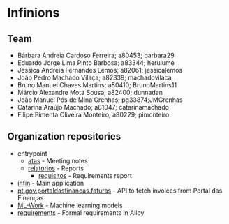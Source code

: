 # Infinions

## Team
* Bárbara Andreia Cardoso Ferreira; a80453; barbara29
* Eduardo Jorge Lima Pinto Barbosa; a83344; herulume
* Jéssica Andreia Fernandes Lemos; a82061; jessicalemos
* João Pedro Machado Vilaça; a82339; machadovilaca
* Bruno Manuel Chaves Martins; a80410; BrunoMartins11
* Márcio Alexandre Mota Sousa; a82400; dunnadan
* João Manuel Pós de Mina Grenhas; pg33874;JMGrenhas
* Catarina Araújo Machado; a81047; catarinamachado
* Filipe Pimenta Oliveira Monteiro; a80229; pimonteiro

## Organization repositories
* entrypoint
    * [atas](https://github.com/Infinions/entrypoint/tree/main/atas) - Meeting notes
    * [relatorios](https://github.com/Infinions/entrypoint/tree/main/relatorios) - Reports
        * [requisitos](https://github.com/Infinions/entrypoint/tree/main/relatorios/requisitos.pdf) - Requirements report
* [infin](https://github.com/Infinions/infin) - Main application
* [pt.gov.portaldasfinancas.faturas](https://github.com/Infinions/pt.gov.portaldasfinancas.faturas) - API to fetch invoices from Portal das Finanças
* [ML-Work](https://github.com/Infinions/ML-Work) - Machine learning models
* [requirements](https://github.com/Infinions/requirements) - Formal requirements in Alloy
